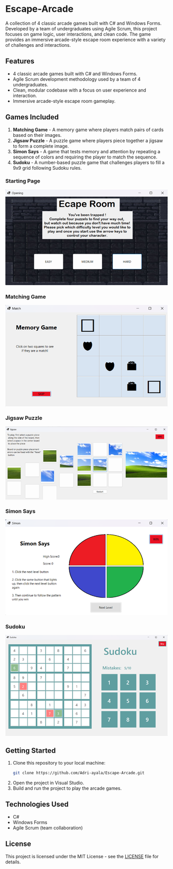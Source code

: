 # Escape-Arcade

A collection of 4 classic arcade games built with C# and Windows Forms. Developed by a team of undergraduates using Agile Scrum, this project focuses on game logic, user interactions, and clean code. The game provides an immersive arcade-style escape room experience with a variety of challenges and interactions.

## Features

- 4 classic arcade games built with C# and Windows Forms.
- Agile Scrum development methodology used by a team of 4 undergraduates.
- Clean, modular codebase with a focus on user experience and interaction.
- Immersive arcade-style escape room gameplay.

## Games Included

1. **Matching Game** - A memory game where players match pairs of cards based on their images.
2. **Jigsaw Puzzle** - A puzzle game where players piece together a jigsaw to form a complete image.
3. **Simon Says** - A game that tests memory and attention by repeating a sequence of colors and requiring the player to match the sequence.
4. **Sudoku** - A number-based puzzle game that challenges players to fill a 9x9 grid following Sudoku rules.

### Starting Page
![Starting Page](Media/Start.png)

### Matching Game
![Matching Game](Media/MemoryIMG.png)

### Jigsaw Puzzle
![Jigsaw Puzzle](Media/JigSawIMG.png)

### Simon Says
![Simon Says](Media/SimonIMG.png)

### Sudoku
![Sudoku](Media/SudokuIMG.png)

## Getting Started

1. Clone this repository to your local machine:
   ```bash
   git clone https://github.com/Adri-ayala/Escape-Arcade.git
   ```
2. Open the project in Visual Studio.
3. Build and run the project to play the arcade games.

## Technologies Used

- C#  
- Windows Forms  
- Agile Scrum (team collaboration)

## License

This project is licensed under the MIT License - see the [LICENSE](LICENSE) file for details.
